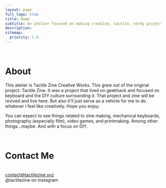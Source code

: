 ```yaml
---
layout: page
full_logo: true
title: Home
subtitle: An atelier focused on making creative, tactile, nerdy projects.
description: 
sitemap:
  priority: 1.0
---
```

<!-- <p class="describe-text"> </p> --> 
<br>

<h1> About </h1>

This atelier is Tactile Zine Creative Works. This grew out of the original project: Tactile Zine. It was a project that lived on geekhack and focused on keyboard and the DIY culture surrounding it. That project and zine will be revived and live here. But also it'll just serve as a vehicle for me to do whatever I feel like creatively. Hope you enjoy.

You can expect to see things related to zine making, mechanical keyboards, photography (especially film), video games, and printmaking. Among other things...maybe. And with a focus on DIY.

<br>

<h1>Contact Me</h1>
<br>
<a href="mailto:contact@tactilezine.xyz"> contact@tactilezine.xyz </a>
<br>
@tactilezine on Instagram
<br>
<br>
<br>
<br>
<br>